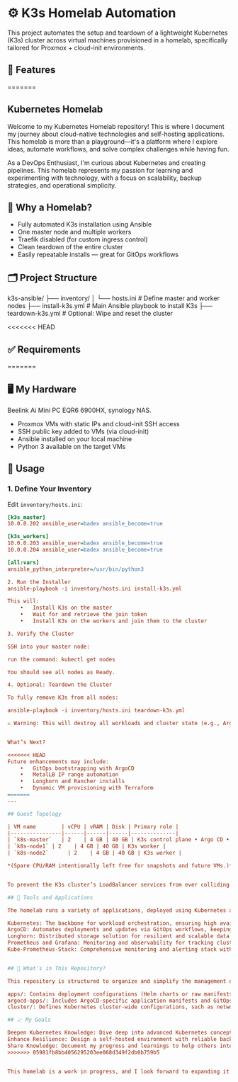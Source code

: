 # ⚙️ K3s Homelab Automation

This project automates the setup and teardown of a lightweight Kubernetes (K3s) cluster across virtual machines provisioned in a homelab, specifically tailored for Proxmox + cloud-init environments.

## 📌 Features
=======
## Kubernetes Homelab

Welcome to my Kubernetes Homelab repository! This is where I document my journey about cloud-native technologies and self-hosting applications. This homelab is more than a playground—it's a platform where I explore ideas, automate workflows, and solve complex challenges while having fun.

As a DevOps Enthusiast, I'm curious about Kubernetes and creating pipelines. This homelab represents my passion for learning and experimenting with technology, with a focus on scalability, backup strategies, and operational simplicity.

## 🚀 Why a Homelab?

- Fully automated K3s installation using Ansible
- One master node and multiple workers
- Traefik disabled (for custom ingress control)
- Clean teardown of the entire cluster
- Easily repeatable installs — great for GitOps workflows

## 🗂 Project Structure
k3s-ansible/
├── inventory/
│   └── hosts.ini         # Define master and worker nodes
├── install-k3s.yml       # Main Ansible playbook to install K3s
├── teardown-k3s.yml      # Optional: Wipe and reset the cluster

<<<<<<< HEAD
## ✅ Requirements
=======
## 🖥️ My Hardware
Beelink Ai Mini PC EQR6 6900HX, synology NAS.

- Proxmox VMs with static IPs and cloud-init SSH access
- SSH public key added to VMs (via cloud-init)
- Ansible installed on your local machine 
- Python 3 available on the target VMs

## 🚀 Usage

### 1. Define Your Inventory

Edit `inventory/hosts.ini`:

```ini
[k3s_master]
10.0.0.202 ansible_user=badex ansible_become=true

[k3s_workers]
10.0.0.203 ansible_user=badex ansible_become=true
10.0.0.204 ansible_user=badex ansible_become=true

[all:vars]
ansible_python_interpreter=/usr/bin/python3

2. Run the Installer
ansible-playbook -i inventory/hosts.ini install-k3s.yml

This will:
	•	Install K3s on the master
	•	Wait for and retrieve the join token
	•	Install K3s on the workers and join them to the cluster

3. Verify the Cluster

SSH into your master node:

run the command: kubectl get nodes

You should see all nodes as Ready.

4. Optional: Teardown the Cluster

To fully remove K3s from all nodes:

ansible-playbook -i inventory/hosts.ini teardown-k3s.yml

⚠️ Warning: This will destroy all workloads and cluster state (e.g., ArgoCD, Rancher, Longhorn, etc.).


What’s Next?

<<<<<<< HEAD
Future enhancements may include:
	•	GitOps bootstrapping with ArgoCD
	•	MetalLB IP range automation
	•	Longhorn and Rancher installs
	•	Dynamic VM provisioning with Terraform
=======
---

## Guest Topology

| VM name        | vCPU | vRAM | Disk | Primary role |
|----------------|------|------|------|--------------|
| `k8s-master`   | 2    | 4 GB | 40 GB | K3s control plane • Argo CD • MetalLB controller |
| `k8s-node1` | 2    | 4 GB | 40 GB | K3s worker |
| `k8s-node2`      | 2    | 4 GB | 40 GB | K3s worker |

*(Spare CPU/RAM intentionally left free for snapshots and future VMs.)*


To prevent the K3s cluster’s LoadBalancer services from ever colliding with DHCP leases on my home network, i first carved out a “static” slice of the LAN’s /24. The router’s DHCP pool was narrowed from 10.0.0.2‑10.0.0.253 to 10.0.0.2‑10.0.0.200, leaving 10.0.0.240‑10.0.0.250 permanently unassigned by DHCP. I then declared that exact block in our IPAddressPool and L2Advertisement resources inside metallb-system, ensuring MetalLB is the only service that can claim those addresses. Whenever a Kubernetes Service is patched to type: LoadBalancer, MetalLB now draws from this reserved pool, advertises the chosen IP via ARP, and the router never tries to hand the same address to a new device—guaranteeing zero IP‑conflict between the cluster and anything else on the network.

## 🔧 Tools and Applications

The homelab runs a variety of applications, deployed using Kubernetes and managed declaratively through GitOps. Here’s an overview of the setup:

Kubernetes: The backbone for workload orchestration, ensuring high availability and scalability.
ArgoCD: Automates deployments and updates via GitOps workflows, keeping the cluster state consistent with repository configurations.
Longhorn: Distributed storage solution for resilient and scalable data management.
Prometheus and Grafana: Monitoring and observability for tracking cluster performance and health.
Kube-Prometheus-Stack: Comprehensive monitoring and alerting stack with Prometheus, Grafana, and Alertmanager.


## 📂 What’s in This Repository?

This repository is structured to organize and simplify the management of my Kubernetes homelab:

apps/: Contains deployment configurations (Helm charts or raw manifests) for each application.
argocd-apps/: Includes ArgoCD-specific application manifests and GitOps configurations for managing deployments declaratively.
cluster/: Defines Kubernetes cluster-wide configurations, such as networking, storage, and infrastructure setup.

## 📈 My Goals

Deepen Kubernetes Knowledge: Dive deep into advanced Kubernetes concepts, such as networking, GitOps or federation.
Enhance Resilience: Design a self-hosted environment with reliable backups and minimal downtime.
Share Knowledge: Document my progress and learnings to help others interested in setting up their own homelab.
>>>>>>> 05981fb8bb4056295203ee068d349f2db0b759b5


This homelab is a work in progress, and I look forward to expanding it further. Feel free to explore the repository, provide feedback, or draw inspiration for your own Kubernetes journey!
